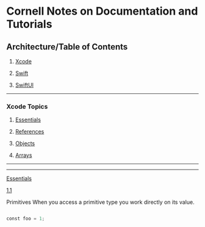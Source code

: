 # Cornell Notes on Documentation and Tutorials

## Architecture/Table of Contents

1. [Xcode](Xcode)

2. [Swift](Swift)

3. [SwiftUI](SwiftUI)

  

---

### Xcode Topics

1. <a href="#types">Essentials</a>

2. <a href="#types">References</a>

3. <a href="#types">Objects</a>

4. <a href="#types">Arrays</a>

---
---
 <a href="#types">Essentials</a>

<a href="#types--primitives">1.1</a>

Primitives When you access a primitive type you work directly on its value.
```swift

const foo = 1;
```